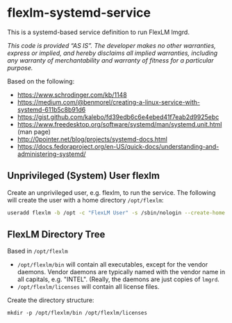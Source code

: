 # flexlm-systemd-service
This is a systemd-based service definition to run FlexLM lmgrd.

_This code is provided “AS IS”. The developer makes no other warranties, express or implied, 
and hereby disclaims all implied warranties, including any warranty of merchantability and 
warranty of fitness for a particular purpose._

Based on the following:
* https://www.schrodinger.com/kb/1148
* https://medium.com/@benmorel/creating-a-linux-service-with-systemd-611b5c8b91d6
* https://gist.github.com/kalebo/fd39edb6c6e4ebed41f7eab2d9925ebc
* https://www.freedesktop.org/software/systemd/man/systemd.unit.html (man page)
* http://0pointer.net/blog/projects/systemd-docs.html
* https://docs.fedoraproject.org/en-US/quick-docs/understanding-and-administering-systemd/

## Unprivileged (System) User flexlm
Create an unprivileged user, e.g. flexlm, to run the service. The following will create the user
with a home directory `/opt/flexlm`:
```bash
useradd flexlm -b /opt -c "FlexLM User" -s /sbin/nologin --create-home --system 
```

## FlexLM Directory Tree
Based in `/opt/flexlm`
* `/opt/flexlm/bin` will contain all executables, except for the vendor daemons. Vendor
daemons are typically named with the vendor name in all capitals, e.g. "INTEL". (Really,
the daemons are just copies of `lmgrd`.
* `/opt/flexlm/licenses` will contain all license files.

Create the directory structure:
```
mkdir -p /opt/flexlm/bin /opt/flexlm/licenses
```

